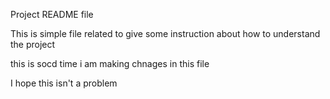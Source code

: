 Project README file

This is simple file related to give some instruction about how to understand the project

this is socd time i am making chnages in this file

I hope this isn't a problem

